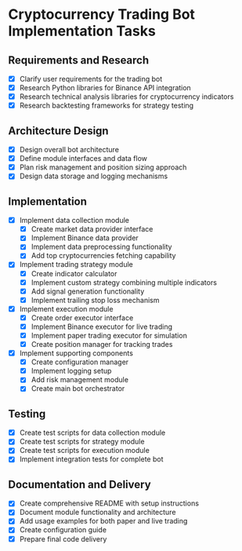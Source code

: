 # Cryptocurrency Trading Bot Implementation Tasks

## Requirements and Research
- [x] Clarify user requirements for the trading bot
- [x] Research Python libraries for Binance API integration
- [x] Research technical analysis libraries for cryptocurrency indicators
- [x] Research backtesting frameworks for strategy testing

## Architecture Design
- [x] Design overall bot architecture
- [x] Define module interfaces and data flow
- [x] Plan risk management and position sizing approach
- [x] Design data storage and logging mechanisms

## Implementation
- [x] Implement data collection module
  - [x] Create market data provider interface
  - [x] Implement Binance data provider
  - [x] Implement data preprocessing functionality
  - [x] Add top cryptocurrencies fetching capability

- [x] Implement trading strategy module
  - [x] Create indicator calculator
  - [x] Implement custom strategy combining multiple indicators
  - [x] Add signal generation functionality
  - [x] Implement trailing stop loss mechanism

- [x] Implement execution module
  - [x] Create order executor interface
  - [x] Implement Binance executor for live trading
  - [x] Implement paper trading executor for simulation
  - [x] Create position manager for tracking trades

- [x] Implement supporting components
  - [x] Create configuration manager
  - [x] Implement logging setup
  - [x] Add risk management module
  - [x] Create main bot orchestrator

## Testing
- [x] Create test scripts for data collection module
- [x] Create test scripts for strategy module
- [x] Create test scripts for execution module
- [x] Implement integration tests for complete bot

## Documentation and Delivery
- [x] Create comprehensive README with setup instructions
- [x] Document module functionality and architecture
- [x] Add usage examples for both paper and live trading
- [x] Create configuration guide
- [x] Prepare final code delivery
